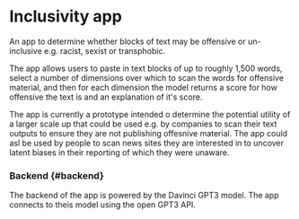 # Inclusivity app

An app to determine whether blocks of text may be offensive or un-inclusive e.g. racist, sexist or transphobic.

The app allows users to paste in text blocks of up to roughly 1,500 words, select a number of dimensions over which to scan the words for offensive material, and then for each dimension the model returns a score for how offensive the text is and an explanation of it's score.

The app is currently a prototype intended o determine the potential utility of a larger scale up that could be used e.g. by companies to scan their text outputs to ensure they are not publishing offesnive material. The app could asl be used by people to scan news sites they are interested in to uncover latent biases in their reporting of which they were unaware.

### Backend {#backend}

The backend of the app is powered by the Davinci GPT3 model. The app connects to theis model using the open GPT3 API.

